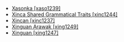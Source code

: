 - [Xasonka [xaso1239]](tree/mand1469/west2780/mand1431/cent2047/mand1432/mand1433/mand1434/mand1435/west2499/xaso1239/xaso1239.ini)
- [Xinca Shared Grammatical Traits [xinc1244]](tree/xinc1237/xinc1244/xinc1244.ini)
- [Xincan [xinc1237]](tree/xinc1237/xinc1237.ini)
- [Xinguan Arawak [xing1249]](tree/araw1281/cent2226/xing1249/xing1249.ini)
- [Xinguan [xing1247]](tree/cari1283/peko1235/xing1247/xing1247.ini)
